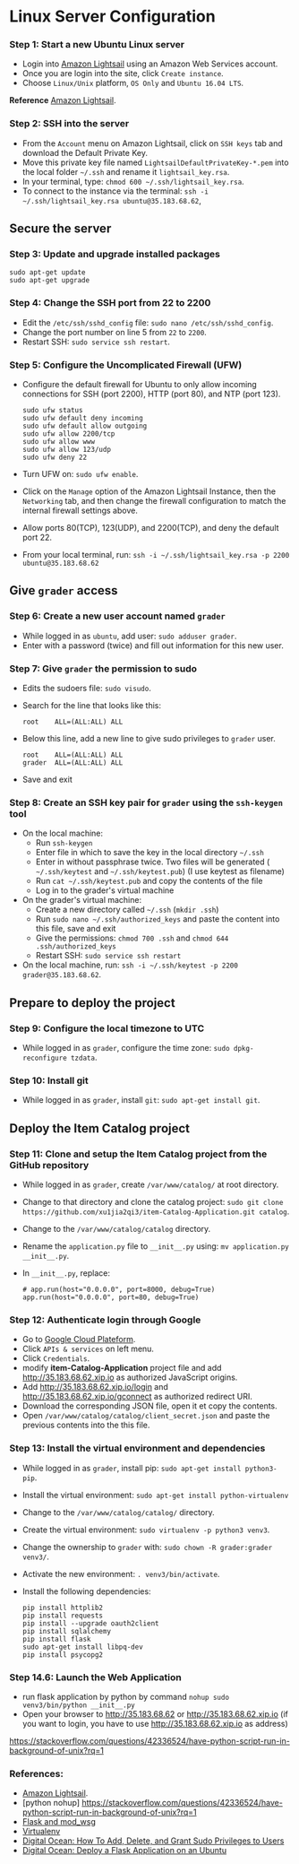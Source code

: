 # Linux Server Configuration

### Step 1: Start a new Ubuntu Linux server 

- Login into [Amazon Lightsail](https://lightsail.aws.amazon.com/ls/webapp/home/resources) using an Amazon Web Services account.
- Once you are login into the site, click `Create instance`. 
- Choose `Linux/Unix` platform, `OS Only` and  `Ubuntu 16.04 LTS`.

**Reference**
 [Amazon Lightsail](https://serverpilot.io/community/articles/how-to-create-a-server-on-amazon-lightsail.html).

### Step 2: SSH into the server

- From the `Account` menu on Amazon Lightsail, click on `SSH keys` tab and download the Default Private Key.
- Move this private key file named `LightsailDefaultPrivateKey-*.pem` into the local folder `~/.ssh` and rename it `lightsail_key.rsa`.
- In your terminal, type: `chmod 600 ~/.ssh/lightsail_key.rsa`.
- To connect to the instance via the terminal: `ssh -i ~/.ssh/lightsail_key.rsa ubuntu@35.183.68.62`,

## Secure the server

### Step 3: Update and upgrade installed packages

```
sudo apt-get update
sudo apt-get upgrade
```

### Step 4: Change the SSH port from 22 to 2200

- Edit the `/etc/ssh/sshd_config` file: `sudo nano /etc/ssh/sshd_config`.
- Change the port number on line 5 from `22` to `2200`.
- Restart SSH: `sudo service ssh restart`.

### Step 5: Configure the Uncomplicated Firewall (UFW)

- Configure the default firewall for Ubuntu to only allow incoming connections for SSH (port 2200), HTTP (port 80), and NTP (port 123).

  ```
  sudo ufw status                 
  sudo ufw default deny incoming  
  sudo ufw default allow outgoing 
  sudo ufw allow 2200/tcp          
  sudo ufw allow www              
  sudo ufw allow 123/udp           
  sudo ufw deny 22                
  ```

- Turn UFW on: `sudo ufw enable`. 

- Click on the `Manage` option of the Amazon Lightsail Instance, 
  then the `Networking` tab, and then change the firewall configuration to match the internal firewall settings above.

- Allow ports 80(TCP), 123(UDP), and 2200(TCP), and deny the default port 22.

- From your local terminal, run: `ssh -i ~/.ssh/lightsail_key.rsa -p 2200 ubuntu@35.183.68.62`



## Give `grader` access

### Step 6: Create a new user account named `grader`

- While logged in as `ubuntu`, add user: `sudo adduser grader`. 
- Enter with a password (twice) and fill out information for this new user.

### Step 7: Give `grader` the permission to sudo

- Edits the sudoers file: `sudo visudo`.

- Search for the line that looks like this:

  ```
  root    ALL=(ALL:ALL) ALL
  ```

- Below this line, add a new line to give sudo privileges to `grader` user.

  ```
  root    ALL=(ALL:ALL) ALL
  grader  ALL=(ALL:ALL) ALL
  ```

- Save and exit

### Step 8: Create an SSH key pair for `grader` using the `ssh-keygen` tool

- On the local machine:
  - Run `ssh-keygen`
  - Enter file in which to save the key  in the local directory `~/.ssh`
  - Enter in without passphrase twice. Two files will be generated (  `~/.ssh/keytest` and `~/.ssh/keytest.pub`) (I use keytest as filename)
  - Run `cat ~/.ssh/keytest.pub` and copy the contents of the file
  - Log in to the grader's virtual machine
- On the grader's virtual machine:
  - Create a new directory called `~/.ssh` (`mkdir .ssh`)
  - Run `sudo nano ~/.ssh/authorized_keys` and paste the content into this file, save and exit
  - Give the permissions: `chmod 700 .ssh` and `chmod 644 .ssh/authorized_keys`
  - Restart SSH: `sudo service ssh restart`
- On the local machine, run: `ssh -i ~/.ssh/keytest -p 2200 grader@35.183.68.62`.



## Prepare to deploy the project

### Step 9: Configure the local timezone to UTC

- While logged in as `grader`, configure the time zone: `sudo dpkg-reconfigure tzdata`. 

### Step 10: Install git

- While logged in as `grader`, install `git`: `sudo apt-get install git`.

## Deploy the Item Catalog project

### Step 11: Clone and setup the Item Catalog project from the GitHub repository 

- While logged in as `grader`,  create `/var/www/catalog/` at root directory.

- Change to that directory and clone the catalog project:
  `sudo git clone https://github.com/xu1jia2qi3/item-Catalog-Application.git catalog`.

- Change to the `/var/www/catalog/catalog` directory.

- Rename the `application.py` file to `__init__.py` using: `mv application.py __init__.py`.

- In `__init__.py`, replace:

  ```
  # app.run(host="0.0.0.0", port=8000, debug=True)
  app.run(host="0.0.0.0", port=80, debug=True)
  ```

### Step 12: Authenticate login through Google

- Go to [Google Cloud Plateform](https://console.cloud.google.com/).
- Click `APIs & services` on left menu.
- Click `Credentials`.
- modify **item-Catalog-Application** project file and add http://35.183.68.62.xip.io as authorized JavaScript origins.
- Add http://35.183.68.62.xip.io/login and http://35.183.68.62.xip.io/gconnect as authorized redirect URI.
- Download the corresponding JSON file, open it et copy the contents.
- Open `/var/www/catalog/catalog/client_secret.json` and paste the previous contents into the this file.

### Step 13: Install the virtual environment and dependencies

- While logged in as `grader`, install pip: `sudo apt-get install python3-pip`.

- Install the virtual environment: `sudo apt-get install python-virtualenv`

- Change to the `/var/www/catalog/catalog/` directory.

- Create the virtual environment: `sudo virtualenv -p python3 venv3`.

- Change the ownership to `grader` with: `sudo chown -R grader:grader venv3/`.

- Activate the new environment: `. venv3/bin/activate`.

- Install the following dependencies:

  ```
  pip install httplib2
  pip install requests
  pip install --upgrade oauth2client
  pip install sqlalchemy
  pip install flask
  sudo apt-get install libpq-dev
  pip install psycopg2
  ```

### Step 14.6: Launch the Web Application

- run flask application by python by command `nohup sudo venv3/bin/python __init__.py`
- Open your browser to http://35.183.68.62 or http://35.183.68.62.xip.io (if you want to login, you have to use http://35.183.68.62.xip.io as address)

https://stackoverflow.com/questions/42336524/have-python-script-run-in-background-of-unix?rq=1
### References:
* [Amazon Lightsail](https://serverpilot.io/community/articles/how-to-create-a-server-on-amazon-lightsail.html).
* [python nohup] https://stackoverflow.com/questions/42336524/have-python-script-run-in-background-of-unix?rq=1
* [Flask and mod_wsg](http://flask.pocoo.org/docs/0.12/deploying/mod_wsgi/)
* [Virtualenv](https://virtualenv.pypa.io/en/stable/userguide/#usage)
* [Digital Ocean: How To Add, Delete, and Grant Sudo Privileges to Users ](https://www.digitalocean.com/community/tutorials/how-to-add-delete-and-grant-sudo-privileges-to-users-on-a-debian-vps)
* [Digital Ocean: Deploy a Flask Application on an Ubuntu ](https://www.digitalocean.com/community/tutorials/how-to-deploy-a-flask-application-on-an-ubuntu-vps)

